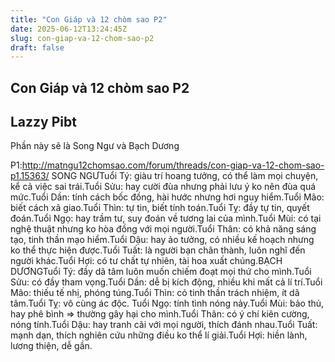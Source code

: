 ```yaml
---
title: "Con Giáp và 12 chòm sao P2"
date: 2025-06-12T13:24:45Z
slug: con-giap-va-12-chom-sao-p2
draft: false
---
```


## Con Giáp và 12 chòm sao P2

## Lazzy Pibt

Phần này sẽ là Song Ngư và Bạch Dương 
 
P1:http://matngu12chomsao.com/forum/threads/con-giap-va-12-chom-sao-p1.15363/
 SONG NGƯTuổi Tý: giàu trí hoang tưởng, có thể làm mọi chuyện, kể cả việc sai trái.Tuổi Sửu: hay cười đùa nhưng phải lưu ý ko nên đùa quá mức.Tuổi Dần: tính cách bốc đồng, hài hước nhưng hơi nguy hiểm.Tuổi Mão: biết cách xã giao.Tuổi Thìn: tự tin, biết tính toán.Tuổi Tỵ: đầy tự tin, quyết đoán.Tuổi Ngọ: hay trầm tư, suy đoán về tương lai của mình.Tuổi Mùi: có tại nghệ thuật nhưng ko hòa đồng với mọi người.Tuổi Thân: có khả năng sáng tạo, tinh thần mạo hiểm.Tuổi Dậu: hay ảo tưởng, có nhiều kế hoạch nhưng ko thể thực hiện được.Tuổi Tuất: là người bạn chân thành, luôn nghĩ đến người khác.Tuổi Hợi: có tư chất tự nhiên, tài hoa xuất chúng.BẠCH DƯƠNGTuổi Tý: đầy dã tâm luôn muốn chiếm đoạt mọi thứ cho mình.Tuổi Sửu: có đầy tham vọng.Tuổi Dần: dễ bị kích động, nhiều khi mất cả lí trí.Tuổi Mão: thiếu tế nhị, phóng túng.Tuổi Thìn: có tinh thần trách nhiệm, ít dã tâm.Tuổi Tỵ: vô cùng ác độc.  Tuổi Ngọ: tính tình nóng nảy.Tuổi Mùi: bảo thủ, hay phê bình => thường gây hại cho mình.Tuổi Thân: có ý chí kiên cường, nóng tính.Tuổi Dậu: hay tranh cãi với mọi người, thích đánh nhau.Tuổi Tuất: mạnh dạn, thích nghiên cứu những điều ko thể lí giải.Tuổi Hợi: hiền lành, lương thiện, dễ gần.
